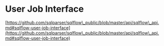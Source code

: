 # User Job Interface

[https://github.com/sqlparser/sqlflow\_public/blob/master/api/sqlflow\_api.md#sqlflow-user-job-interface](https://github.com/sqlparser/sqlflow\_public/blob/master/api/sqlflow\_api.md#sqlflow-user-job-interface)
